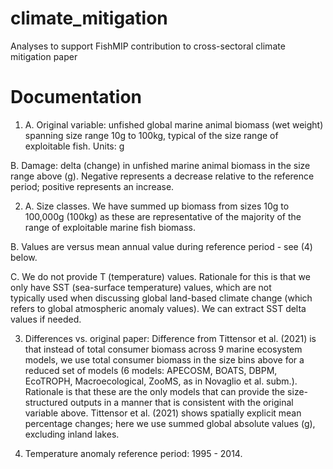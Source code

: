 # climate_mitigation
Analyses to support FishMIP contribution to cross-sectoral climate mitigation paper


# Documentation

1. A. Original variable: unfished global marine animal biomass (wet weight) spanning size range 10g to 100kg, typical of the size range of exploitable fish. Units: g

  B. Damage: delta (change) in unfished marine animal biomass in the size range above (g). Negative represents a decrease relative to the reference period; positive represents an increase.


2. A. Size classes. We have summed up biomass from sizes 10g to 100,000g (100kg) as these are representative of the majority of the range of exploitable marine fish biomass.

  B. Values are versus mean annual value during reference period - see (4) below.

  C. We do not provide T (temperature) values. Rationale for this is that we only have SST (sea-surface temperature) values, which are not   
  typically used when discussing global land-based climate change (which refers to global atmospheric anomaly values). We can extract SST delta   values if needed.


3. Differences vs. original paper: Difference from Tittensor et al. (2021) is that instead of total consumer biomass across 9 marine ecosystem models, we use total consumer biomass in the size bins above for a reduced set of models (6 models: APECOSM, BOATS, DBPM, EcoTROPH, Macroecological, ZooMS, as in Novaglio et al. subm.). Rationale is that these are the only models that can provide the size-structured outputs in a manner that is consistent with the original variable above. Tittensor et al. (2021) shows spatially explicit mean percentage changes; here we use summed global absolute values (g), excluding inland lakes.


4. Temperature anomaly reference period: 1995 - 2014.

